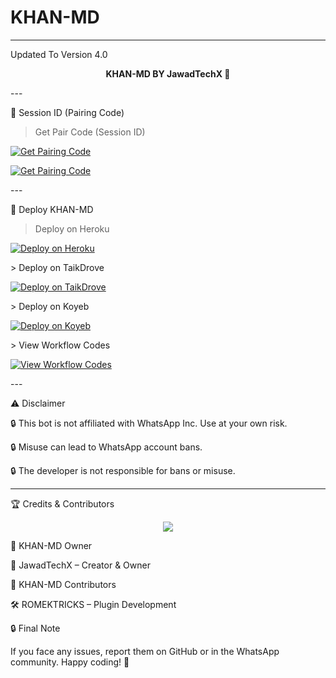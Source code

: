 # KHAN-MD
---

Updated To Version 4.0

<p align="center">  
  <b>KHAN-MD BY JawadTechX 💜</b>  
</p>  
---

🔑 Session ID (Pairing Code)

> Get Pair Code (Session ID)



<p align="left">  
<a href='https://khanmdx.onrender.com' target="_blank"><img alt='Get Pairing Code' src='https://img.shields.io/badge/Get%20Pairing%20Code-B700FB?style=for-the-badge&logo=codefactor&logoColor=white'/></a>  
</p>  <p align="left">  
<a href='https://khanmdx2.onrender.com' target="_blank"><img alt='Get Pairing Code' src='https://img.shields.io/badge/Get%20Pairing%20Code-000000?style=for-the-badge&logo=codefactor&logoColor=white'/></a>  
</p>  
---

🚀 Deploy KHAN-MD

> Deploy on Heroku



<p align="left">  
<a href='https://dashboard.heroku.com/new?template=https://github.com/XDTechPro/KHAN-MD/tree/main' target="_blank"><img alt='Deploy on Heroku' src='https://img.shields.io/badge/Deploy%20on-Heroku-FF004D?style=for-the-badge&logo=heroku&logoColor=white'/></a>  
</p>  > Deploy on TaikDrove



<p align="left">  
<a href='https://host.talkdrove.com/share-bot/82' target="_blank"><img alt='Deploy on TaikDrove' src='https://img.shields.io/badge/Deploy%20on-TaikDrove-6971FF?style=for-the-badge&logo=google-cloud&logoColor=white'/></a>  
</p>  > Deploy on Koyeb



<p align="left">  
<a href='https://app.koyeb.com/services/deploy?type=git&repository=XDTechPro/KHAN-MD&ports=3000' target="_blank"><img alt='Deploy on Koyeb' src='https://img.shields.io/badge/Deploy%20on-Koyeb-FF009D?style=for-the-badge&logo=koyeb&logoColor=white'/></a>  
</p>  > View Workflow Codes



<p align="left">  
<a href="https://whatsapp.com/channel/0029VatOy2EAzNc2WcShQw1j/851" target="_blank"><img alt='View Workflow Codes' src='https://img.shields.io/badge/View-Workflow%20Codes-FF0076?style=for-the-badge&logo=githubactions&logoColor=white'/></a>  
</p>  
---

⚠️ Disclaimer

🔒 This bot is not affiliated with WhatsApp Inc. Use at your own risk.

🔒 Misuse can lead to WhatsApp account bans.

🔒 The developer is not responsible for bans or misuse.


---

🏆 Credits & Contributors

<p align="center">  
  <a href="https://github.com/XDTechPro/KHAN-MD/graphs/contributors">
    <img src="https://img.shields.io/badge/Credits%20&%20Contributors-%F0%9F%8F%86%20%F0%9F%94%92-FFD700?style=for-the-badge&logo=Handshake&logoColor=black"/>
  </a>  
</p>  👑 KHAN-MD Owner

👤 JawadTechX – Creator & Owner


🚀 KHAN-MD Contributors

🛠 ROMEKTRICKS – Plugin Development





🔒 Final Note

If you face any issues, report them on GitHub or in the WhatsApp community.
Happy coding! 🚀 
